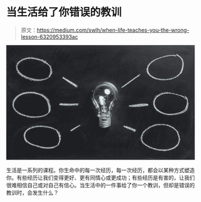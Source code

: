 # 当生活给了你错误的教训

> 原文：<https://medium.com/swlh/when-life-teaches-you-the-wrong-lesson-6320953393ac>

![](img/17e1248718316245b51f5034589fc65b.png)

生活是一系列的课程。你生命中的每一次经历，每一次经历，都会以某种方式塑造你。有些经历让我们变得更好、更有同情心或更成功；有些经历是有害的，让我们很难相信自己或对自己有信心。当生活中的一件事给了你一个教训，但却是错误的教训时，会发生什么？